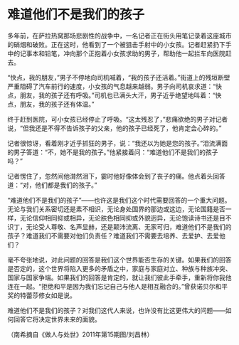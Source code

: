 # 难道他们不是我们的孩子

多年前，在萨拉热窝那场悲剧性的战争中，一名记者正在街头用笔记录着这座城市的硝烟和破败。正在这时，他看到了一个被狙击手射中的小女孩。记者赶紧扔下手中的记事本和铅笔，冲向那个正抱着小女孩求助的男子，帮助他一起拦车向医院赶去。 

“快点，我的朋友，”男子不停地向司机喊着，“我的孩子还活着。”街道上的残垣断壁严重阻碍了汽车前行的速度，小女孩的气息越来越弱。男子向司机哀求道：“快点，朋友，我的孩子还有呼吸。”司机也已满头大汗，男子近乎绝望地叫着：“快点，朋友，我的孩子还有体温。” 

终于赶到医院，可小女孩已经停止了呼吸。“这太残忍了，”悲痛欲绝的男子对记者说，“但我还是不得不告诉孩子的父亲，他的孩子已经死了，他肯定会心碎的。” 

记者很惊讶，看着刚才近乎抓狂的男子，说：“我还以为她是您的孩子。”泪流满面的男子答道：“不，她不是我的孩子。”他紧接着问：“难道他们不是我们的孩子吗？” 

记者愣住了，忽然间他潸然泪下，霎时他好像体会到了丧子的痛。他点着头回答道：“对，他们都是我们的孩子。” 

“难道他们不是我们的孩子”——也许这是我们这个时代需要回答的一个重大问题。无论与我们关系密切还是素不相识，无论身处国界的那边或这边，无论国籍是否一样，无论信仰相同抑或相异，无论肤色相同抑或外貌迥异，无论饱读诗书还是目不识丁，无论受人尊敬、名声显赫，还是颠沛流离、无家可归，难道他们不是我们的孩子？难道我们不需要对他们负责任？难道我们不需要去培养、去爱护、去爱他们？ 

毫不夸张地说，对此问题的回答是我们这个世界能否生存的关键。如果我们的回答是否定的，这个世界将陷入更多的矛盾之中，家庭与家庭对立、种族与种族冲突、国家与国家争端。如果我们的回答是肯定的，就让我们彼此手牵手，重新将你我他连在一起。“拒绝和平是因为我们忘记自己与他人是相互融合的。”曾获诺贝尔和平奖的特蕾莎修女如是说。 

难道他们不是我们的孩子？对我们这代人来说，也许没有比这更伟大的问题——如何回答它将决定世界未来的面貌。 

（南希摘自《做人与处世》2011年第15期图/刘昌林）